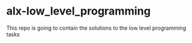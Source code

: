 # alx-low_level_programming
This repo is going to contain the solutions to the low level programming tasks
